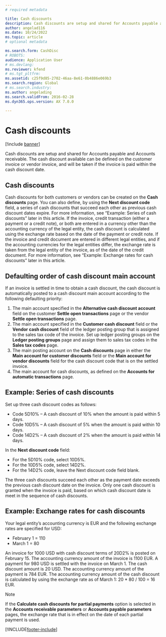 ```yaml
---
# required metadata

title: Cash discounts
description: Cash discounts are setup and shared for Accounts payable and Accounts receivable.  The cash discount available can be defined on the customer invoice or vendor invoice, and will be taken if the invoice is paid within the cash discount date. 
author: angelad116
ms.date: 10/24/2022
ms.topic: article
# optional metadata

ms.search.form: CashDisc
# ROBOTS: 
audience: Application User
# ms.devlang: 
ms.reviewer: kfend
# ms.tgt_pltfrm: 
ms.assetid: c25f9d85-2702-46aa-8e61-0b4886e069b3
ms.search.region: Global
# ms.search.industry: 
ms.author: angelading
ms.search.validFrom: 2016-02-28
ms.dyn365.ops.version: AX 7.0.0

---
```


# Cash discounts

[!include [banner](../includes/banner.md)]

Cash discounts are setup and shared for Accounts payable and Accounts receivable. The cash discount available can be defined on the customer invoice or vendor invoice, and will be taken if the invoice is paid within the cash discount date. 

## Cash discounts

Cash discounts for both customers or vendors can be created on the **Cash discounts** page. You can also define, by using the **Next discount code** field, a series of cash discounts that succeed each other as previous cash discount dates expire. For more information, see “Example: Series of cash discounts” later in this article. If the invoice, credit transaction (either a payment or a credit note), or both are entered in a currency other than the accounting currency of the legal entity, the cash discount is calculated using the exchange rate based on the date of the payment or credit note. If the invoice and credit document are entered in different legal entities, and if the accounting currencies for the legal entities differ, the exchange rate is taken from the legal entity of the invoice, as of the date of the credit document. For more information, see “Example: Exchange rates for cash discounts” later in this article.

## Defaulting order of cash discount main account

If an invoice is settled in time to obtain a cash discount, the cash discount is automatically posted to a cash discount main account according to the following defaulting priority:
1.  The main account specified in the **Alternative cash discount account** field on the customer **Settle open transactions** page or the vendor **Settle open transactions** page.
2.  The main account specified in the **Customer cash discount** field or the **Vendor cash discount** field of the ledger posting group that is assigned to the sales tax code of the invoice. Set up ledger posting groups on the **Ledger posting groups** page and assign them to sales tax codes in the **Sales tax codes** page.
3.  The main posting account on the **Cash discounts** page in either the **Main account for customer discounts** field or the **Main account for vendor discounts** field for the cash discount code that is on the settled invoice.
4.  The main account for cash discounts, as defined on the **Accounts for automatic transactions** page.

## Example: Series of cash discounts
Set up three cash discount codes as follows:
-   Code 5D10% – A cash discount of 10% when the amount is paid within 5 days.
-   Code 10D5% – A cash discount of 5% when the amount is paid within 10 days.
-   Code 14D2% – A cash discount of 2% when the amount is paid within 14 days.

In the **Next discount code** field:
-   For the 5D10% code, select 10D5%.
-   For the 10D5% code, select 14D2%.
-   For the 14D2% code, leave the Next discount code field blank.

The three cash discounts succeed each other as the payment date exceeds the previous cash discount date on the invoice. Only one cash discount is granted when the invoice is paid, based on which cash discount date is meet in the sequence of cash discounts.

## Example: Exchange rates for cash discounts
Your legal entity’s accounting currency is EUR and the following exchange rates are specified for USD:
-   February 1 = 110
-   March 1 = 80

An invoice for 1000 USD with cash discount terms of 20D2% is posted on February 15. The accounting currency amount of the invoice is 1100 EUR. A payment for 980 USD is settled with the invoice on March 1. The cash discount amount is 20 USD. The accounting currency amount of the payment is 784 EUR. The accounting currency amount of the cash discount is calculated by using the exchange rate as of March 1: 20 \* 80 / 100 = 16 EUR.

> [!NOTE]
> If the **Calculate cash discounts for partial payments** option is selected in the **Accounts receivable parameters** or **Accounts payable parameters** pages, the exchange rate that is in effect on the date of each partial payment is used. 



[!INCLUDE[footer-include](../../includes/footer-banner.md)]
